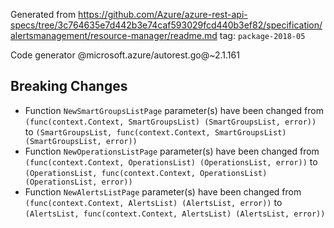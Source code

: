 Generated from https://github.com/Azure/azure-rest-api-specs/tree/3c764635e7d442b3e74caf593029fcd440b3ef82/specification/alertsmanagement/resource-manager/readme.md tag: `package-2018-05`

Code generator @microsoft.azure/autorest.go@~2.1.161

## Breaking Changes

- Function `NewSmartGroupsListPage` parameter(s) have been changed from `(func(context.Context, SmartGroupsList) (SmartGroupsList, error))` to `(SmartGroupsList, func(context.Context, SmartGroupsList) (SmartGroupsList, error))`
- Function `NewOperationsListPage` parameter(s) have been changed from `(func(context.Context, OperationsList) (OperationsList, error))` to `(OperationsList, func(context.Context, OperationsList) (OperationsList, error))`
- Function `NewAlertsListPage` parameter(s) have been changed from `(func(context.Context, AlertsList) (AlertsList, error))` to `(AlertsList, func(context.Context, AlertsList) (AlertsList, error))`
